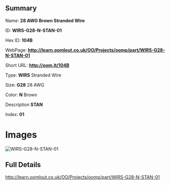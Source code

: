 

## Summary
 
Name: __28 AWG Brown Stranded Wire__

ID: __WIRS-G28-N-STAN-01__

Hex ID: __104B__

WebPage: __http://learn.oomlout.co.uk/OO/Projects/oomp/part/WIRS-G28-N-STAN-01__

Short URL: __http://oom.lt/104B__


Type: __WIRS__ Stranded Wire 

Size: __G28__ 28 AWG 

Color: __N__ Brown 

Description __STAN__  

Index: __01__


 # Images
![WIRS-G28-N-STAN-01](http://oomlout.com/oomp-gen/parts/WIRS-G28-N-STAN-01/WIRS-G28-N-STAN-01_420.jpg)



 ## Full Details

 http://learn.oomlout.co.uk/OO/Projects/oomp/part/WIRS-G28-N-STAN-01














